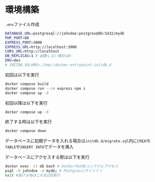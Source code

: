 # 環境構築

`.env`ファイル作成

```sh
DATABASE_URL=postgresql://johndoe:postgres@db:5432/mydb
PHP_PORT=80
EXPRESS_PORT=3000
EXPRESS_URL=http://localhost:3000
CORS_URL=http://localhost
DB_REPLICAS=1 # 起動しない場合は0
ENV=dev
# INITDB_VOLUME=./tmp:/docker-entrypoint-initdb.d
```

初回は以下を実行

```sh
docker compose build
docker compose run --rm express npm i
docker compose up -d
```

初回以降は以下を実行

```sh
docker compose up -d
```

終了する時は以下を実行

```sh
docker compose down
```

データベースに初期データを入れる場合は`initdb.d/migrate.sql`内に`CREATE TABLE`や`INSERT INTO`でデータを挿入

データベースにアクセスする際は以下を実行

```bash
docker exec -it db bash # Docker内のdbコンテナにアクセス
psql -U johndoe -d mydb; # Postgresにサインイン
exit #抜ける時はこれを2回実行
```